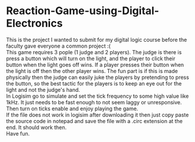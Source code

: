 # Reaction-Game-using-Digital-Electronics
This is the project I wanted to submit for my digital logic course before the faculty gave everyone a common project :(        
This game requires 3 pople (1 judge and 2 players). The judge is there is press a button which will turn on the light, and the player to click their button when the light goes off wins. If a player presses their button when the light is off then the other player wins. The fun part is if this is made physically then the judge can easily juke the players by pretending to press the button, so the best tactic for the players is to keep an eye out for the light and not the judge's hand.     
In Logisim go to simulate and set the tick frequency to some high value like 1kHz. It just needs to be fast enough to not seem laggy or unresponsive. Then turn on ticks enable and enjoy playing the game.     
If the file does not work in logisim after downloading it then just copy paste the source code in notepad and save the file with a .circ extension at the end. It should work then.      
Have fun.
